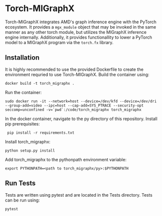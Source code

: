 # Torch-MIGraphX

Torch-MIGraphX integrates AMD's graph inference engine with the PyTorch ecosystem. It provides a `mgx_module` object that may be invoked in the same manner as any other torch module, but utilizes the MIGraphX inference engine internally. Additionally, it provides functionallity to lower a PyTorch model to a MIGraphX program via the `torch.fx` library.

## Installation
It is highly recommended to use the provided Dockerfile to create the environment requried to use Torch-MIGraphX. Build the container using:

```
docker build -t torch_migraphx .
```

Run the container:
```
sudo docker run -it --network=host --device=/dev/kfd --device=/dev/dri --group-add=video --ipc=host --cap-add=SYS_PTRACE --security-opt seccomp=unconfined -v=`pwd`:/code/torch_migraphx torch_migraphx
```

In the docker container, navigate to the py directory of this repository. Install pip prerequisites:

```
 pip install -r requirements.txt 
```
Install torch_migraphx:
```
python setup.py install
```
Add torch_migraphx to the pythonpath environment variable:
```
export PYTHONPATH=<path to torch_migraphx/py>:$PYTHONPATH
```

## Run Tests
Tests are written using pytest and are located in the Tests directory. Tests can be run using:
```
pytest
```

